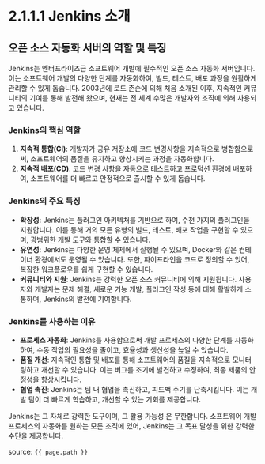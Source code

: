 # 2.1.1.1 Jenkins 소개
## 오픈 소스 자동화 서버의 역할 및 특징

Jenkins는 엔터프라이즈급 소프트웨어 개발에 필수적인 오픈 소스 자동화 서버입니다. 이는 소프트웨어 개발의 다양한 단계를 자동화하여, 빌드, 테스트, 배포 과정을 원활하게 관리할 수 있게 돕습니다. 2003년에 로드 존슨에 의해 처음 소개된 이후, 지속적인 커뮤니티의 기여를 통해 발전해 왔으며, 현재는 전 세계 수많은 개발자와 조직에 의해 사용되고 있습니다.

### Jenkins의 핵심 역할

1. **지속적 통합(CI)**: 개발자가 공유 저장소에 코드 변경사항을 지속적으로 병합함으로써, 소프트웨어의 품질을 유지하고 향상시키는 과정을 자동화합니다.
2. **지속적 배포(CD)**: 코드 변경 사항을 자동으로 테스트하고 프로덕션 환경에 배포하여, 소프트웨어를 더 빠르고 안정적으로 출시할 수 있게 돕습니다.

### Jenkins의 주요 특징

- **확장성**: Jenkins는 플러그인 아키텍처를 기반으로 하여, 수천 가지의 플러그인을 지원합니다. 이를 통해 거의 모든 유형의 빌드, 테스트, 배포 작업을 구현할 수 있으며, 광범위한 개발 도구와 통합할 수 있습니다.
- **유연성**: Jenkins는 다양한 운영 체제에서 실행될 수 있으며, Docker와 같은 컨테이너 환경에서도 운영될 수 있습니다. 또한, 파이프라인을 코드로 정의할 수 있어, 복잡한 워크플로우를 쉽게 구현할 수 있습니다.
- **커뮤니티와 지원**: Jenkins는 강력한 오픈 소스 커뮤니티에 의해 지원됩니다. 사용자와 개발자는 문제 해결, 새로운 기능 개발, 플러그인 작성 등에 대해 활발하게 소통하며, Jenkins의 발전에 기여합니다.

### Jenkins를 사용하는 이유

- **프로세스 자동화**: Jenkins를 사용함으로써 개발 프로세스의 다양한 단계를 자동화하여, 수동 작업의 필요성을 줄이고, 효율성과 생산성을 높일 수 있습니다.
- **품질 개선**: 지속적인 통합 및 배포를 통해 소프트웨어의 품질을 지속적으로 모니터링하고 개선할 수 있습니다. 이는 버그를 조기에 발견하고 수정하여, 최종 제품의 안정성을 향상시킵니다.
- **협업 촉진**: Jenkins는 팀 내 협업을 촉진하고, 피드백 주기를 단축시킵니다. 이는 개발 팀이 더 빠르게 학습하고, 개선할 수 있는 기회를 제공합니다.

Jenkins는 그 자체로 강력한 도구이며, 그 활용 가능성 은 무한합니다. 소프트웨어 개발 프로세스의 자동화를 원하는 모든 조직에 있어, Jenkins는 그 목표 달성을 위한 강력한 수단을 제공합니다.

source: `{{ page.path }}`
